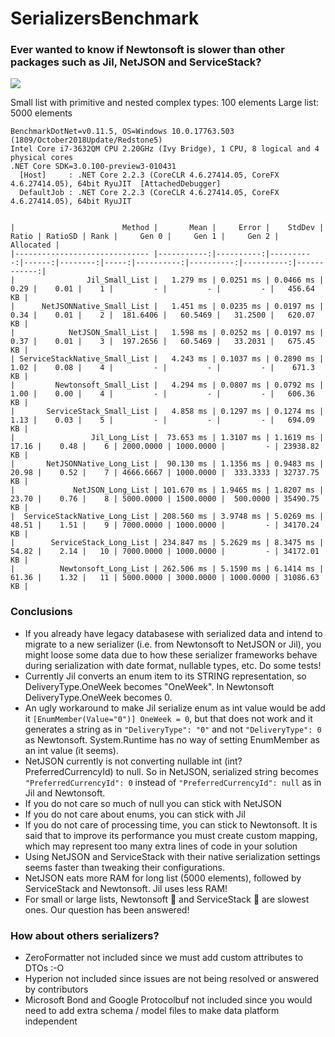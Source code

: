 # SerializersBenchmark

### Ever wanted to know if Newtonsoft is slower than other packages such as Jil, NetJSON and ServiceStack?

![](https://media.giphy.com/media/MJGxL8fxrQBfq/giphy.gif)

Small list with primitive and nested complex types: 100 elements
Large list: 5000 elements

```
BenchmarkDotNet=v0.11.5, OS=Windows 10.0.17763.503 (1809/October2018Update/Redstone5)
Intel Core i7-3632QM CPU 2.20GHz (Ivy Bridge), 1 CPU, 8 logical and 4 physical cores
.NET Core SDK=3.0.100-preview3-010431
  [Host]     : .NET Core 2.2.3 (CoreCLR 4.6.27414.05, CoreFX 4.6.27414.05), 64bit RyuJIT  [AttachedDebugger]
  DefaultJob : .NET Core 2.2.3 (CoreCLR 4.6.27414.05, CoreFX 4.6.27414.05), 64bit RyuJIT


|                        Method |       Mean |     Error |    StdDev | Ratio | RatioSD | Rank |     Gen 0 |     Gen 1 |     Gen 2 |   Allocated |
|------------------------------ |-----------:|----------:|----------:|------:|--------:|-----:|----------:|----------:|----------:|------------:|
|                Jil_Small_List |   1.279 ms | 0.0251 ms | 0.0466 ms |  0.29 |    0.01 |    1 |         - |         - |         - |   456.64 KB |
|      NetJSONNative_Small_List |   1.451 ms | 0.0235 ms | 0.0197 ms |  0.34 |    0.01 |    2 |  181.6406 |   60.5469 |   31.2500 |   620.07 KB |
|            NetJSON_Small_List |   1.598 ms | 0.0252 ms | 0.0197 ms |  0.37 |    0.01 |    3 |  197.2656 |   60.5469 |   33.2031 |   675.45 KB |
| ServiceStackNative_Small_List |   4.243 ms | 0.1037 ms | 0.2890 ms |  1.02 |    0.08 |    4 |         - |         - |         - |    671.3 KB |
|         Newtonsoft_Small_List |   4.294 ms | 0.0807 ms | 0.0792 ms |  1.00 |    0.00 |    4 |         - |         - |         - |   606.36 KB |
|       ServiceStack_Small_List |   4.858 ms | 0.1297 ms | 0.1274 ms |  1.13 |    0.03 |    5 |         - |         - |         - |   694.09 KB |
|                 Jil_Long_List |  73.653 ms | 1.3107 ms | 1.1619 ms | 17.16 |    0.48 |    6 | 2000.0000 | 1000.0000 |         - | 23938.82 KB |
|       NetJSONNative_Long_List |  90.130 ms | 1.1356 ms | 0.9483 ms | 20.98 |    0.52 |    7 | 4666.6667 | 1000.0000 |  333.3333 | 32737.75 KB |
|             NetJSON_Long_List | 101.670 ms | 1.9465 ms | 1.8207 ms | 23.70 |    0.76 |    8 | 5000.0000 | 1500.0000 |  500.0000 | 35490.75 KB |
|  ServiceStackNative_Long_List | 208.560 ms | 3.9748 ms | 5.0269 ms | 48.51 |    1.51 |    9 | 7000.0000 | 1000.0000 |         - | 34170.24 KB |
|        ServiceStack_Long_List | 234.847 ms | 5.2629 ms | 8.3475 ms | 54.82 |    2.14 |   10 | 7000.0000 | 1000.0000 |         - | 34172.01 KB |
|          Newtonsoft_Long_List | 262.506 ms | 5.1590 ms | 6.1414 ms | 61.36 |    1.32 |   11 | 5000.0000 | 3000.0000 | 1000.0000 | 31086.63 KB |
```

### Conclusions

- If you already have legacy databasese with serialized data and intend to migrate to a new serializer (i.e. from Newtonsoft to NetJSON or Jil), you might loose some data due to how these serializer frameworks behave during serialization with date format, nullable types, etc. Do some tests!
- Currently Jil converts an enum item to its STRING representation, so DeliveryType.OneWeek becomes "OneWeek". In Newtonsoft DeliveryType.OneWeek becomes 0. 
- An ugly workaround to make Jil serialize enum as int value would be add it `[EnumMember(Value="0")] OneWeek = 0`, but that does not work and it generates a string as in `"DeliveryType": "0"` and not `"DeliveryType": 0` as Newtonsoft. System.Runtime has no way of setting EnumMember as an int value (it seems).
- NetJSON currently is not converting nullable int (int? PreferredCurrencyId) to null. So in NetJSON, serialized string becomes `"PreferredCurrencyId": 0` instead of `"PreferredCurrencyId": null` as in Jil and Newtonsoft.
- If you do not care so much of null you can stick with NetJSON
- If you do not care about enums, you can stick with Jil
- If you do not care of processing time, you can stick to Newtonsoft. It is said that to improve its performance you must create custom mapping, which may represent too many extra lines of code in your solution
- Using NetJSON and ServiceStack with their native serialization settings seems faster than tweaking their configurations.
- NetJSON eats more RAM for long list (5000 elements), followed by ServiceStack and Newtonsoft. Jil uses less RAM!
- For small or large lists, Newtonsoft :snail: and ServiceStack :turtle: are slowest ones. Our question has been answered!

### How about others serializers?

- ZeroFormatter not included since we must add custom attributes to DTOs :-O
- Hyperion not included since issues are not being resolved or answered by contributors
- Microsoft Bond and Google Protocolbuf not included since you would need to add extra schema / model files to make data platform independent
